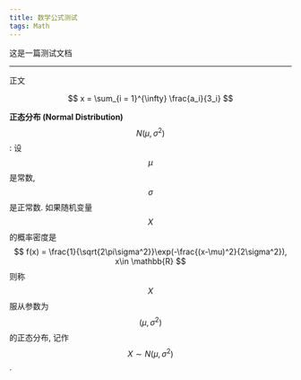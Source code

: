 ```yaml
---
title: 数学公式测试
tags: Math
---
```


这是一篇测试文档

<!--more-->

---

正文

$$ x = \sum_{i = 1}^{\infty}  \frac{a_i}{3_i} $$

**正态分布 (Normal Distribution)** $$ N(\mu ,\sigma ^2) $$: 设 $$ \mu $$ 是常数, $$\sigma$$ 是正常数. 如果随机变量 $$X$$  的概率密度是
$$ f(x) = \frac{1}{\sqrt{2\pi\sigma^2}}\exp(-\frac{(x-\mu)^2}{2\sigma^2}), x\in \mathbb{R} $$
则称 $$X$$ 服从参数为 $$ (\mu ,\sigma ^2) $$ 的正态分布, 记作 $$ X\sim N (\mu ,\sigma ^2) $$.
